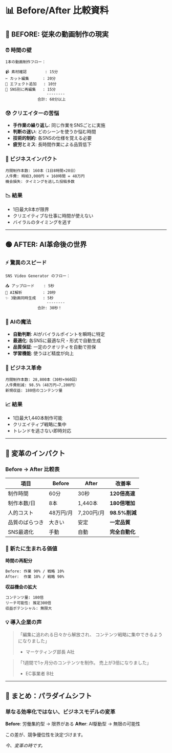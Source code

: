 # 📊 Before/After 比較資料

## 🔴 BEFORE: 従来の動画制作の現実

### ⏰ 時間の壁
```
1本の動画制作フロー：

📹 素材確認        : 15分
✂️ カット編集      : 20分
🎨 エフェクト追加   : 10分
📱 SNS別に再編集   : 15分
                  --------
              合計: 60分以上
```

### 😰 クリエイターの苦悩
- **手作業の繰り返し**: 同じ作業をSNSごとに実施
- **判断の迷い**: どのシーンを使うか悩む時間
- **技術的制約**: 各SNSの仕様を覚える必要
- **疲労とミス**: 長時間作業による品質低下

### 💸 ビジネスインパクト
```
月間制作本数: 160本（1日8時間×20日）
人件費: 時給3,000円 × 160時間 = 48万円
機会損失: タイミングを逃した投稿多数
```

### 📉 結果
- 1日最大8本が限界
- クリエイティブな仕事に時間が使えない
- バイラルのタイミングを逃す

---

## 🟢 AFTER: AI革命後の世界

### ⚡ 驚異のスピード
```
SNS Video Generator のフロー：

📤 アップロード    : 5秒
🤖 AI解析         : 20秒
✨ 3動画同時生成   : 5秒
                  --------
              合計: 30秒！
```

### 🎯 AIの魔法
- **自動判断**: AIがバイラルポイントを瞬時に特定
- **最適化**: 各SNSに最適な尺・形式で自動生成
- **品質保証**: 一定のクオリティを自動で担保
- **学習機能**: 使うほど精度が向上

### 💎 ビジネス革命
```
月間制作本数: 28,800本（30秒×960回）
人件費削減: 98.5%（48万円→7,200円）
新規収益: 180倍のコンテンツ量
```

### 📈 結果
- 1日最大1,440本制作可能
- クリエイティブ戦略に集中
- トレンドを逃さない即時対応

---

## 🔄 変革のインパクト

### Before → After 比較表

| 項目 | Before | After | 改善率 |
|------|--------|-------|--------|
| 制作時間 | 60分 | 30秒 | **120倍高速** |
| 制作本数/日 | 8本 | 1,440本 | **180倍増加** |
| 人的コスト | 48万円/月 | 7,200円/月 | **98.5%削減** |
| 品質のばらつき | 大きい | 安定 | **一定品質** |
| SNS最適化 | 手動 | 自動 | **完全自動化** |

### 🌟 新たに生まれる価値

**時間の再配分**
```
Before: 作業 90% / 戦略 10%
After:  作業 10% / 戦略 90%
```

**収益機会の拡大**
```
コンテンツ量: 180倍
リーチ可能性: 推定300倍
収益ポテンシャル: 無限大
```

### 💡 導入企業の声

> 「編集に追われる日々から解放され、
> コンテンツ戦略に集中できるようになりました」
> - マーケティング部長 A社

> 「1週間で1ヶ月分のコンテンツを制作。
> 売上が3倍になりました」
> - EC事業者 B社

---

## 📌 まとめ：パラダイムシフト

### 単なる効率化ではない、ビジネスモデルの変革

**Before**: 労働集約型 → 限界がある
**After**: AI駆動型 → 無限の可能性

この差が、競争優位性を決定づけます。

*今、変革の時です。*
